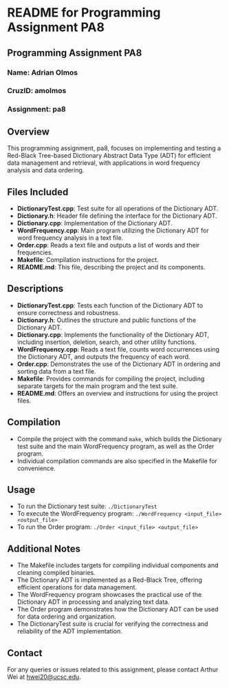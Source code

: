 # README for Programming Assignment PA8

## Programming Assignment PA8

### Name: Adrian Olmos

### CruzID: amolmos

### Assignment: pa8

## Overview

This programming assignment, pa8, focuses on implementing and testing a Red-Black Tree-based Dictionary Abstract Data Type (ADT) for efficient data management and retrieval, with applications in word frequency analysis and data ordering.

## Files Included

- **DictionaryTest.cpp**: Test suite for all operations of the Dictionary ADT.
- **Dictionary.h**: Header file defining the interface for the Dictionary ADT.
- **Dictionary.cpp**: Implementation of the Dictionary ADT.
- **WordFrequency.cpp**: Main program utilizing the Dictionary ADT for word frequency analysis in a text file.
- **Order.cpp**: Reads a text file and outputs a list of words and their frequencies.
- **Makefile**: Compilation instructions for the project.
- **README.md**: This file, describing the project and its components.

## Descriptions

- **DictionaryTest.cpp**: Tests each function of the Dictionary ADT to ensure correctness and robustness.
- **Dictionary.h**: Outlines the structure and public functions of the Dictionary ADT.
- **Dictionary.cpp**: Implements the functionality of the Dictionary ADT, including insertion, deletion, search, and other utility functions.
- **WordFrequency.cpp**: Reads a text file, counts word occurrences using the Dictionary ADT, and outputs the frequency of each word.
- **Order.cpp**: Demonstrates the use of the Dictionary ADT in ordering and sorting data from a text file.
- **Makefile**: Provides commands for compiling the project, including separate targets for the main program and the test suite.
- **README.md**: Offers an overview and instructions for using the project files.

## Compilation

- Compile the project with the command `make`, which builds the Dictionary test suite and the main WordFrequency program, as well as the Order program.
- Individual compilation commands are also specified in the Makefile for convenience.

## Usage

- To run the Dictionary test suite: `./DictionaryTest`
- To execute the WordFrequency program: `./WordFrequency <input_file> <output_file>`
- To run the Order program: `./Order <input_file> <output_file>`

## Additional Notes

- The Makefile includes targets for compiling individual components and cleaning compiled binaries.
- The Dictionary ADT is implemented as a Red-Black Tree, offering efficient operations for data management.
- The WordFrequency program showcases the practical use of the Dictionary ADT in processing and analyzing text data.
- The Order program demonstrates how the Dictionary ADT can be used for data ordering and organization.
- The DictionaryTest suite is crucial for verifying the correctness and reliability of the ADT implementation.

## Contact

For any queries or issues related to this assignment, please contact Arthur Wei at hwei20@ucsc.edu.